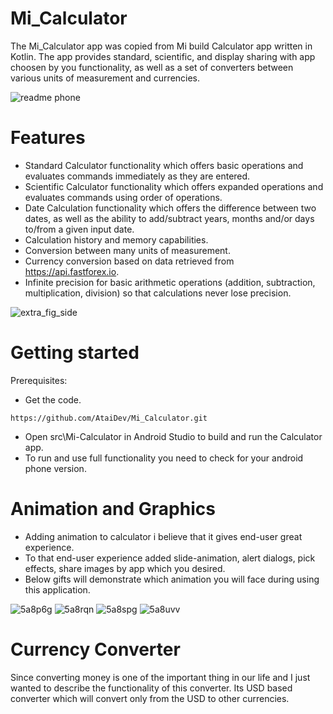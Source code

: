 # Mi_Calculator
The Mi_Calculator app was copied from Mi build Calculator app written in Kotlin. The app provides standard, scientific, and display sharing with app choosen by you functionality,
as well as a set of converters between various units of measurement and currencies.

![readme phone](https://user-images.githubusercontent.com/63174725/118520499-f5485f80-b75b-11eb-9d15-91638ce4aebb.jpg)

# Features
* Standard Calculator functionality which offers basic operations and evaluates commands immediately as they are entered.
* Scientific Calculator functionality which offers expanded operations and evaluates commands using order of operations.
* Date Calculation functionality which offers the difference between two dates, as well as the ability to add/subtract years, months and/or days to/from a given input date.
* Calculation history and memory capabilities.
* Conversion between many units of measurement.
* Currency conversion based on data retrieved from https://api.fastforex.io.
* Infinite precision for basic arithmetic operations (addition, subtraction, multiplication, division) so that calculations never lose precision.

![extra_fig_side](https://user-images.githubusercontent.com/63174725/118522347-c29f6680-b75d-11eb-9042-6791556f9166.jpg)

# Getting started
Prerequisites:

* Get the code.

```
https://github.com/AtaiDev/Mi_Calculator.git
```
* Open src\Mi-Calculator in Android Studio to build and run the Calculator app.
* To run and use full functionality you need to check for your android phone version.

# Animation and Graphics 

* Adding animation to calculator i believe that it gives end-user great experience. 
* To that end-user experience added slide-animation, alert  dialogs, pick effects, share images by app which you desired. 
* Below gifts will demonstrate which animation you will face during using this application.


![5a8p6g](https://user-images.githubusercontent.com/63174725/118925167-12e61680-b960-11eb-8f8e-5bbf79e7f1b4.gif) ![5a8rqn](https://user-images.githubusercontent.com/63174725/118928238-c6e9a080-b964-11eb-914e-7ba6ad365fe0.gif) ![5a8spg](https://user-images.githubusercontent.com/63174725/118929579-8428c800-b966-11eb-97b4-355fd3d389c8.gif) ![5a8uvv](https://user-images.githubusercontent.com/63174725/118932970-7aa15f00-b96a-11eb-93b9-377bbe2f8855.gif)

# Currency Converter

Since converting money is one of the important thing in our life and I just wanted to describe the functionality of this converter. 
Its USD based converter which will convert only from the USD to other currencies.  
